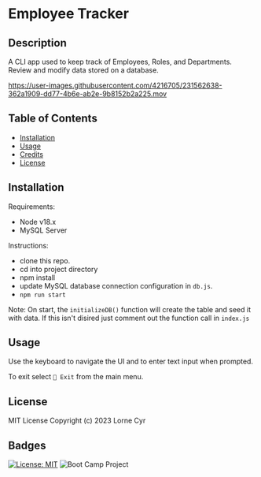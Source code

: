 # Employee Tracker

## Description

A CLI app used to keep track of Employees, Roles, and Departments. Review and modify data stored on a database.


https://user-images.githubusercontent.com/4216705/231562638-362a1909-dd77-4b6e-ab2e-9b8152b2a225.mov


## Table of Contents

- [Installation](#installation)
- [Usage](#usage)
- [Credits](#credits)
- [License](#license)

## Installation

Requirements:

- Node v18.x
- MySQL Server

Instructions:

- clone this repo.
- cd into project directory
- npm install
- update MySQL database connection configuration in `db.js`.
- `npm run start`

Note: On start, the `initializeDB()` function will create the table and seed it with data. If this isn't disired just comment out the function call in `index.js`

## Usage

Use the keyboard to navigate the UI and to enter text input when prompted.

To exit select `🚪 Exit` from the main menu.

## License

MIT License Copyright (c) 2023 Lorne Cyr

## Badges

[![License: MIT](https://img.shields.io/badge/License-MIT-yellow.svg)](https://opensource.org/licenses/MIT)
![Boot Camp Project](https://img.shields.io/badge/Boot%20Camp%20Project-%E2%9C%94%EF%B8%8F-green)
